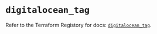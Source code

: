 # `digitalocean_tag`

Refer to the Terraform Registory for docs: [`digitalocean_tag`](https://registry.terraform.io/providers/digitalocean/digitalocean/2.30.0/docs/resources/tag).
